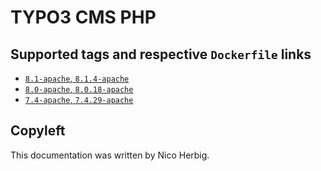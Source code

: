 # TYPO3 CMS PHP

## Supported tags and respective `Dockerfile` links

 * [`8.1-apache`, `8.1.4-apache`](https://github.com/nicoherbigio/docker-typo3-cms-php/blob/master/8.1/debian/apache/default/Dockerfile)
 * [`8.0-apache`, `8.0.18-apache`](https://github.com/nicoherbigio/docker-typo3-cms-php/blob/master/8.0/debian/apache/default/Dockerfile)
 * [`7.4-apache`, `7.4.29-apache`](https://github.com/nicoherbigio/docker-typo3-cms-php/blob/master/7.4/debian/apache/default/Dockerfile)

## Copyleft

This documentation was written by Nico Herbig.
